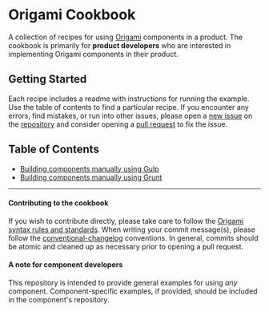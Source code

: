 # Origami Cookbook

A collection of recipes for using [Origami](https://origami.pearsoned.com) components in a product. The cookbook is primarily for **product developers** who are interested in implementing Origami components in their product.

## Getting Started

Each recipe includes a readme with instructions for running the example. Use the table of contents to find a particular recipe. If you encounter any errors, find mistakes, or run into other issues, please open a [new issue](https://github.com/Pearson-Higher-Ed/origami-cookbook/issues/new) on the [repository](https://github.com/Pearson-Higher-Ed/origami-cookbook) and consider opening a [pull request](https://help.github.com/articles/using-pull-requests/) to fix the issue.

## Table of Contents

- [Building components manually using Gulp](recipes/gulp/README.md)
- [Building components manually using Grunt](recipes/grunt/README.md)

----------

#### Contributing to the cookbook

If you wish to contribute directly, please take care to follow the [Origami syntax rules and standards](https://origami.pearsoned.com/docs/syntax/). When writing your commit message(s), please follow the [conventional-changelog](https://github.com/ajoslin/conventional-changelog/blob/master/conventions/angular.md) conventions. In general, commits should be atomic and cleaned up as necessary prior to opening a pull request.

#### A note for component developers

This repository is intended to provide general examples for using *any* component. Component-specific examples, if provided, should be included in the component's repository.

